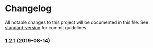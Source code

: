 # Changelog

All notable changes to this project will be documented in this file. See [standard-version](https://github.com/conventional-changelog/standard-version) for commit guidelines.

### [1.2.1](https://github.com/nuxt-community/device-module/compare/v1.1.5...v1.2.1) (2019-08-14)
